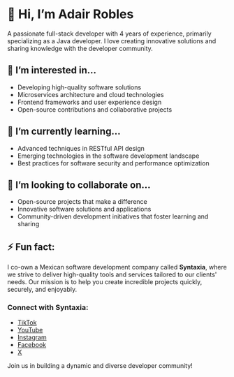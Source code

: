 # 👋 Hi, I’m Adair Robles

A passionate full-stack developer with 4 years of experience, primarily specializing as a Java developer. I love creating innovative solutions and sharing knowledge with the developer community.

## 👀 I’m interested in...
- Developing high-quality software solutions
- Microservices architecture and cloud technologies
- Frontend frameworks and user experience design
- Open-source contributions and collaborative projects

## 🌱 I’m currently learning...
- Advanced techniques in RESTful API design
- Emerging technologies in the software development landscape
- Best practices for software security and performance optimization

## 💞️ I’m looking to collaborate on...
- Open-source projects that make a difference
- Innovative software solutions and applications
- Community-driven development initiatives that foster learning and sharing

## ⚡ Fun fact: 
I co-own a Mexican software development company called **Syntaxia**, where we strive to deliver high-quality tools and services tailored to our clients' needs. Our mission is to help you create incredible projects quickly, securely, and enjoyably.

### Connect with Syntaxia:
- [TikTok](https://www.tiktok.com/@syntaxiamx)
- [YouTube](https://www.youtube.com/@syntaxiaMx)
- [Instagram](https://www.instagram.com/syntaxiamx/)
- [Facebook](https://www.facebook.com/syntaxia.mx)
- [X](https://x.com/SyntaxiaMx)

Join us in building a dynamic and diverse developer community!
